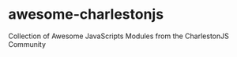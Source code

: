 awesome-charlestonjs
====================

Collection of Awesome JavaScripts Modules from the CharlestonJS Community
